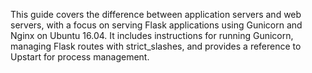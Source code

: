 This guide covers the difference between application servers and web servers, with a focus on serving Flask applications using Gunicorn and Nginx on Ubuntu 16.04. It includes instructions for running Gunicorn, managing Flask routes with strict_slashes, and provides a reference to Upstart for process management.
